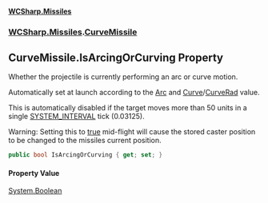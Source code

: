 #### [WCSharp.Missiles](README.md 'README')
### [WCSharp.Missiles](WCSharp.Missiles.md 'WCSharp.Missiles').[CurveMissile](WCSharp.Missiles.CurveMissile.md 'WCSharp.Missiles.CurveMissile')

## CurveMissile.IsArcingOrCurving Property

Whether the projectile is currently performing an arc or curve motion.  
  
Automatically set at launch according to the [Arc](WCSharp.Missiles.CurveMissile.Arc.md 'WCSharp.Missiles.CurveMissile.Arc') and [Curve](WCSharp.Missiles.CurveMissile.Curve.md 'WCSharp.Missiles.CurveMissile.Curve')/[CurveRad](WCSharp.Missiles.CurveMissile.CurveRad.md 'WCSharp.Missiles.CurveMissile.CurveRad') value.  
  
This is automatically disabled if the target moves more than 50 units in a single [SYSTEM_INTERVAL](../WCSharp.Events/WCSharp.Events.PeriodicEvents.SYSTEM_INTERVAL.md 'WCSharp.Events.PeriodicEvents.SYSTEM_INTERVAL') tick (0.03125).  
  
Warning: Setting this to [true](https://docs.microsoft.com/en-us/dotnet/csharp/language-reference/builtin-types/bool 'https://docs.microsoft.com/en-us/dotnet/csharp/language-reference/builtin-types/bool') mid-flight will cause the stored caster position to be changed to the missiles current position.

```csharp
public bool IsArcingOrCurving { get; set; }
```

#### Property Value
[System.Boolean](https://docs.microsoft.com/en-us/dotnet/api/System.Boolean 'System.Boolean')